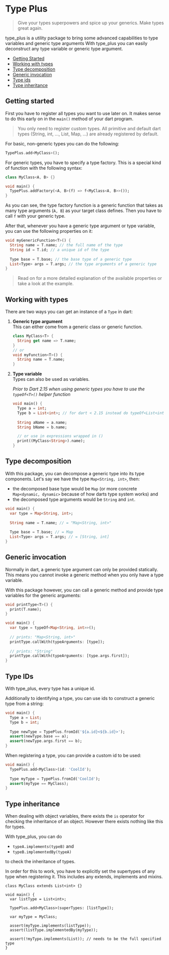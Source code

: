 # Type Plus

> Give your types superpowers and spice up your generics. Make types great again.

type_plus is a utility package to bring some advanced capabilities to type variables and generic type arguments
With type_plus you can easily deconstruct any type variable or generic type argument.

- [Getting Started](#getting-started)
- [Working with types](#working-with-types)
- [Type decomposition](#type-decomposition)
- [Generic invocation](#generic-invocation)
- [Type ids](#type-ids)
- [Type inheritance](#type-inheritance)

## Getting started

First you have to register all types you want to use later on. It makes sense to do this early on in the `main()` method of
your dart program. 

> You only need to register custom types. All primitive and default dart types (String, int, ..., List, Map, ...) are already registered by default.

For basic, non-generic types you can do the following:
```dart
TypePlus.add<MyClass>();
```

For generic types, you have to specify a type factory. This is a special kind of function with the following syntax:
```dart
class MyClass<A, B> {}

void main() {
  TypePlus.addFactory(<A, B>(f) => f<MyClass<A, B>>());
}
```

As you can see, the type factory function is a generic function that takes as many type arguments (`A, B`) as your target class defines. 
Then you have to call `f` with your generic type.

After that, whenever you have a generic type argument or type variable, you can use the following properties on it:

```dart
void myGenericFunction<T>() {
  String name = T.name; // the full name of the type
  String id = T.id; // a unique id of the type
    
  Type base = T.base; // the base type of a generic type
  List<Type> args = T.args; // the type arguments of a generic type
}
```

> Read on for a more detailed explanation of the available properties or take a look at the example.

## Working with types

There are two ways you can get an instance of a `Type` in dart:

1. **Generic type argument**  
   This can either come from a generic class or generic function. 
   
	```dart
	class MyClass<T> {
	  String get name => T.name;
	}
	// or
	void myFunction<T>() {
	  String name = T.name;
	}
	```

2. **Type variable**  
   Types can also be used as variables. 
   
   *Prior to Dart 2.15 when using generic types you have to use the `typeOf<T>()` helper function*
   
	```dart
	void main() {
	  Type a = int;
	  Type b = List<int>; // for dart < 2.15 instead do typeOf<List<int>>()
	  
	  String aName = a.name;
	  String bName = b.name;
 
      // or use in expressions wrapped in ()
      print((MyClass<String>).name);
	}
	```

## Type decomposition

With this package, you can decompose a generic type into its type components. 
Let's say we have the type `Map<String, int>`, then:

- the decomposed base type would be `Map` (or more concrete `Map<dynamic, dynamic>` because of how darts type system works) and 
- the decomposed type arguments would be `String` and `int`.

```dart
void main() {
  var type = Map<String, int>;
  
  String name = T.name; // = "Map<String, int>"
  
  Type base = T.base; // = Map
  List<Type> args = T.args; // = [String, int]
}
```

## Generic invocation

Normally in dart, a generic type argument can only be provided statically. This means you cannot invoke a generic method when you only have a type variable.

With this package however, you can call a generic method and provide type variables for the generic arguments:

```dart
void printType<T>() {
  print(T.name);
}

void main() {
  var type = typeOf<Map<String, int>>();
  
  // prints: "Map<String, int>"
  printType.callWith(typeArguments: [type]);
  
  // prints: "String"
  printType.callWith(typeArguments: [type.args.first]);
}
```

## Type IDs

With type_plus, every type has a unique id.

Additionally to identifying a type, you can use ids to construct a generic type from a string:

```dart
void main() {
  Type a = List;
  Type b = int;
  
  Type newType = TypePlus.fromId('${a.id}<${b.id}>');
  assert(newType.base == a);
  assert(newType.args.first == b);
}
```

When registering a type, you can provide a custom id to be used:

```dart
void main() {
  TypePlus.add<MyClass>(id: 'CoolId');
  
  Type myType = TypePlus.fromId('CoolId');
  assert(myType == MyClass);
}
```

## Type inheritance

When dealing with object variables, there exists the `is` operator for checking the inheritance of an object. However there exists nothing like this for types.

With type_plus, you can do 

- `typeA.implements(typeB)` and
- `typeB.implementedBy(typeA)`

to check the inheritance of types.

In order for this to work, you have to explicitly set the supertypes of any type when registering it. This includes any extends, implements and mixins.

```
class MyClass extends List<int> {}

void main() {
  var listType = List<int>;
  
  TypePlus.add<MyClass>(superTypes: [listType]);
  
  var myType = MyClass;
  
  assert(myType.implements(listType));
  assert(listType.implementedBy(myType));
  
  assert(!myType.implements(List)); // needs to be the full specified type
} 
```